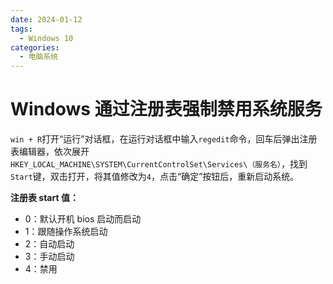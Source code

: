 ```yaml
---
date: 2024-01-12
tags:
  - Windows 10
categories:
  - 电脑系统
---
```


# Windows 通过注册表强制禁用系统服务

`win + R`打开“运行”对话框，在运行对话框中输入`regedit`命令，回车后弹出注册表编辑器，依次展开`HKEY_LOCAL_MACHINE\SYSTEM\CurrentControlSet\Services\（服务名）`，找到`Start`键，双击打开，将其值修改为`4`，点击“确定”按钮后，重新启动系统。

**注册表 start 值：**

- 0：默认开机 bios 启动而启动
- 1：跟随操作系统启动
- 2：自动启动
- 3：手动启动
- 4：禁用
